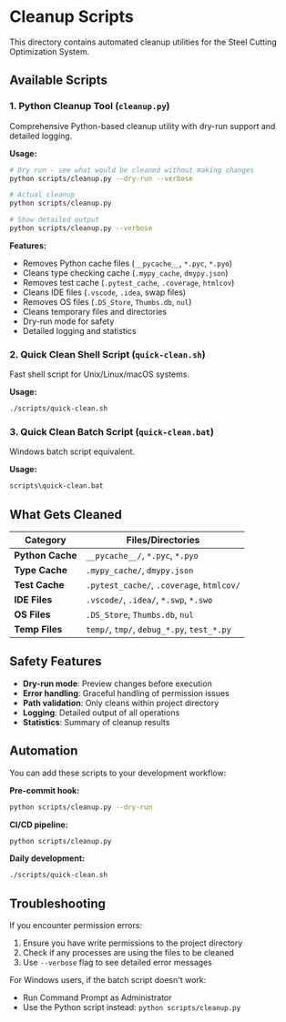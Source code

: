 # Cleanup Scripts

This directory contains automated cleanup utilities for the Steel Cutting Optimization System.

## Available Scripts

### 1. Python Cleanup Tool (`cleanup.py`)

Comprehensive Python-based cleanup utility with dry-run support and detailed logging.

**Usage:**
```bash
# Dry run - see what would be cleaned without making changes
python scripts/cleanup.py --dry-run --verbose

# Actual cleanup
python scripts/cleanup.py

# Show detailed output
python scripts/cleanup.py --verbose
```

**Features:**
- Removes Python cache files (`__pycache__`, `*.pyc`, `*.pyo`)
- Cleans type checking cache (`.mypy_cache`, `dmypy.json`)
- Removes test cache (`.pytest_cache`, `.coverage`, `htmlcov`)
- Cleans IDE files (`.vscode`, `.idea`, swap files)
- Removes OS files (`.DS_Store`, `Thumbs.db`, `nul`)
- Cleans temporary files and directories
- Dry-run mode for safety
- Detailed logging and statistics

### 2. Quick Clean Shell Script (`quick-clean.sh`)

Fast shell script for Unix/Linux/macOS systems.

**Usage:**
```bash
./scripts/quick-clean.sh
```

### 3. Quick Clean Batch Script (`quick-clean.bat`)

Windows batch script equivalent.

**Usage:**
```cmd
scripts\quick-clean.bat
```

## What Gets Cleaned

| Category | Files/Directories |
|----------|-------------------|
| **Python Cache** | `__pycache__/`, `*.pyc`, `*.pyo` |
| **Type Cache** | `.mypy_cache/`, `dmypy.json` |
| **Test Cache** | `.pytest_cache/`, `.coverage`, `htmlcov/` |
| **IDE Files** | `.vscode/`, `.idea/`, `*.swp`, `*.swo` |
| **OS Files** | `.DS_Store`, `Thumbs.db`, `nul` |
| **Temp Files** | `temp/`, `tmp/`, `debug_*.py`, `test_*.py` |

## Safety Features

- **Dry-run mode**: Preview changes before execution
- **Error handling**: Graceful handling of permission issues
- **Path validation**: Only cleans within project directory
- **Logging**: Detailed output of all operations
- **Statistics**: Summary of cleanup results

## Automation

You can add these scripts to your development workflow:

**Pre-commit hook:**
```bash
python scripts/cleanup.py --dry-run
```

**CI/CD pipeline:**
```bash
python scripts/cleanup.py
```

**Daily development:**
```bash
./scripts/quick-clean.sh
```

## Troubleshooting

If you encounter permission errors:
1. Ensure you have write permissions to the project directory
2. Check if any processes are using the files to be cleaned
3. Use `--verbose` flag to see detailed error messages

For Windows users, if the batch script doesn't work:
- Run Command Prompt as Administrator
- Use the Python script instead: `python scripts/cleanup.py`